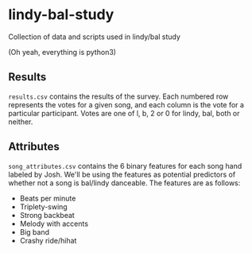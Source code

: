 lindy-bal-study
===============

Collection of data and scripts used in lindy/bal study

(Oh yeah, everything is python3)


Results
-------
`results.csv` contains the results of the survey. Each numbered row represents
the votes for a given song, and each column is the vote for a particular
participant. Votes are one of l, b, 2 or 0 for lindy, bal, both or neither.

Attributes
----------
`song_attributes.csv` contains the 6 binary features for each song hand labeled by
Josh. We'll be using the features as potential predictors of whether not a song
is bal/lindy danceable. The features are as follows:

* Beats per minute
* Triplety-swing
* Strong backbeat
* Melody with accents
* Big band
* Crashy ride/hihat
